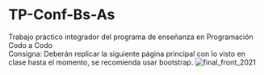 # TP-Conf-Bs-As

Trabajo práctico integrador del programa de enseñanza en Programación Codo a Codo
<br>
Consigna: Deberán replicar la siguiente página principal con lo visto en clase hasta el momento, se recomienda usar bootstrap.
![final_front_2021](https://github.com/AngieOldano/TP-Conf-Bs-As/assets/83320898/53263744-48a6-41c2-b695-32a5537a8aae)

